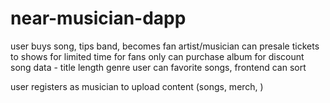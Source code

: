 # near-musician-dapp

user buys song, tips band,  becomes fan
artist/musician can presale tickets to shows for limited time for fans only
can purchase album for discount
song data - title length genre
user can favorite songs, frontend can sort

user registers as musician to upload content (songs, merch, )
